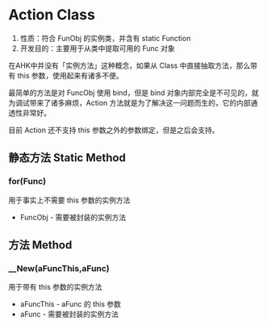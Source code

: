 # Action Class

1.  性质：符合 FunObj 的实例类，并含有 static Function
2.	开发目的：主要用于从类中提取可用的 Func 对象

在AHK中并没有「实例方法」这种概念，如果从 Class 中直接抽取方法，那么带有 this 参数，使用起来有诸多不便。

最简单的方法是对 FuncObj 使用 bind，但是 bind 对象内部完全是不可见的，就为调试带来了诸多麻烦，Action 方法就是为了解决这一问题而生的，它的内部通透性非常好。

目前 Action 还不支持 this 参数之外的参数绑定，但是之后会支持。

## 静态方法 Static Method

### for(Func)

用于事实上不需要 this 参数的实例方法

- FuncObj - 需要被封装的实例方法

## 方法 Method

### __New(aFuncThis,aFunc)

用于带有 this 参数的实例方法

- aFuncThis - aFunc 的 this 参数
- aFunc - 需要被封装的实例方法




